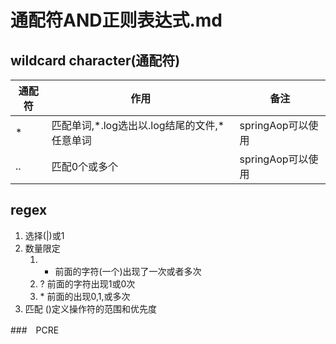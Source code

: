 # 通配符AND正则表达式.md

## wildcard character(通配符)

|通配符|作用|备注|
|---|---|---|
|\*|匹配单词,\*.log选出以.log结尾的文件,\*任意单词|springAop可以使用|
|\..|匹配0个或多个|springAop可以使用|

## regex

1. 选择(|)或1
2. 数量限定
	1. + 前面的字符(一个)出现了一次或者多次
	2. ? 前面的字符出现1或0次
	3. \* 前面的出现0,1,或多次
3. 匹配
	()定义操作符的范围和优先度

###　PCRE


